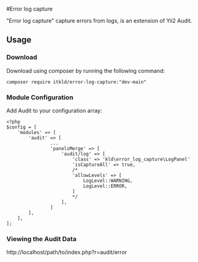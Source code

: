 #Error log capture

"Error log capture" capture errors from logs, is an extension of Yii2 Audit.

## Usage

###  Download
Download using composer by running the following command:
```
composer require itkld/error-log-capture:"dev-main"
```

### Module Configuration
Add Audit to your configuration array:
```
<?php
$config = [
    'modules' => [
        'audit' => [
                ...
                'panelsMerge' => [
                    'audit/log' => [
                        'class' => 'kld\error_log_capture\LogPanel'
                        'isCaptureAll' => true,
                        /*
                        'allowLevels' => [
                            LogLevel::WARNING,
                            LogLevel::ERROR,
                        ]
                        */
                    ],
                ]
        ],
    ],
];
```

### Viewing the Audit Data
http://localhost/path/to/index.php?r=audit/error